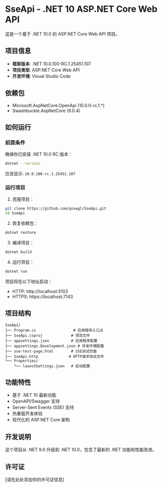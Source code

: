 # SseApi - .NET 10 ASP.NET Core Web API

这是一个基于 .NET 10.0 的 ASP.NET Core Web API 项目。

## 项目信息

- **框架版本**: .NET 10.0.100-RC.1.25451.107
- **项目类型**: ASP.NET Core Web API
- **开发环境**: Visual Studio Code

## 依赖包

- Microsoft.AspNetCore.OpenApi (10.0.0-rc.1.*)
- Swashbuckle.AspNetCore (9.0.4)

## 如何运行

### 前提条件

确保你已安装 .NET 10.0 RC 版本：

```bash
dotnet --version
```

应该显示: `10.0.100-rc.1.25451.107`

### 运行项目

1. 克隆项目：
```bash
git clone https://github.com/qsswgl/SseApi.git
cd SseApi
```

2. 恢复依赖包：
```bash
dotnet restore
```

3. 编译项目：
```bash
dotnet build
```

4. 运行项目：
```bash
dotnet run
```

项目将在以下地址启动：
- HTTP: http://localhost:5103
- HTTPS: https://localhost:7143

## 项目结构

```
SseApi/
├── Program.cs                 # 应用程序入口点
├── SseApi.csproj             # 项目文件
├── appsettings.json          # 应用程序配置
├── appsettings.Development.json # 开发环境配置
├── sse-test-page.html        # SSE测试页面
├── SseApi.http              # HTTP请求测试文件
└── Properties/
    └── launchSettings.json   # 启动配置
```

## 功能特性

- 基于 .NET 10 最新功能
- OpenAPI/Swagger 支持
- Server-Sent Events (SSE) 支持
- 热重载开发体验
- 现代化的 ASP.NET Core 架构

## 开发说明

这个项目从 .NET 9.0 升级到 .NET 10.0，包含了最新的 .NET 功能和性能改进。

## 许可证

[请在此处添加你的许可证信息]